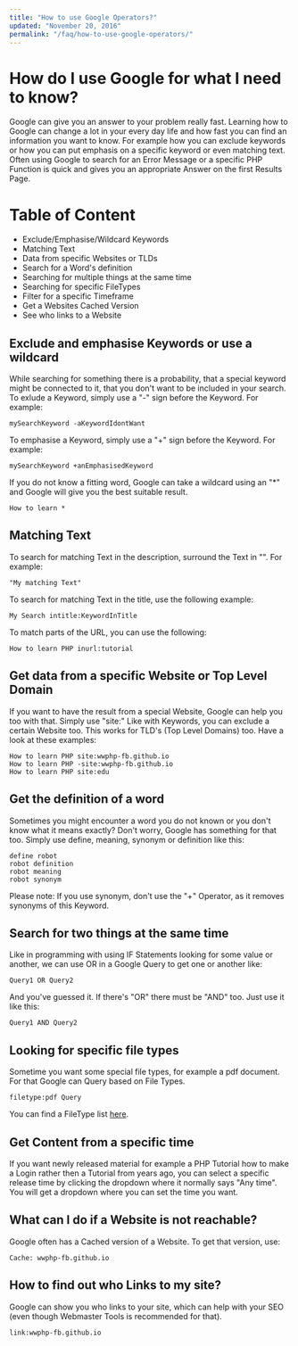 ```yaml
---
title: "How to use Google Operators?"
updated: "November 20, 2016"
permalink: "/faq/how-to-use-google-operators/"
---
```


# How do I use Google for what I need to know?
Google can give you an answer to your problem really fast. Learning how to Google can change a lot in your every day life and how fast you can find an information you want to know. For example how you can exclude keywords or how you can put emphasis on a specific keyword or even matching text.
Often using Google to search for an Error Message or a specific PHP Function is quick and gives you an appropriate Answer on the first Results Page.

# Table of Content
- Exclude/Emphasise/Wildcard Keywords
- Matching Text
- Data from specific Websites or TLDs
- Search for a Word's definition
- Searching for multiple things at the same time
- Searching for specific FileTypes
- Filter for a specific Timeframe 
- Get a Websites Cached Version
- See who links to a Website

## Exclude and emphasise Keywords or use a wildcard
While searching for something there is a probability, that a special keyword might be connected to it, that you don't want to be included in your search.
To exlude a Keyword, simply use a "-" sign before the Keyword. For example:
```
mySearchKeyword -aKeywordIdontWant
```
To emphasise a Keyword, simply use a "+" sign before the Keyword. For example:
```
mySearchKeyword +anEmphasisedKeyword
```
If you do not know a fitting word, Google can take a wildcard using an "*" and Google will give you the best suitable result.
```
How to learn *
```

## Matching Text
To search for matching Text in the description, surround the Text in "". For example:
```
"My matching Text"
```
To search for matching Text in the title, use the following example:
```
My Search intitle:KeywordInTitle
```
To match parts of the URL, you can use the following:
```
How to learn PHP inurl:tutorial
```

## Get data from a specific Website or Top Level Domain
If you want to have the result from a special Website, Google can help you too with that. Simply use "site:"
Like with Keywords, you can exclude a certain Website too. This works for TLD's (Top Level Domains) too. Have a look at these examples:
```
How to learn PHP site:wwphp-fb.github.io
How to learn PHP -site:wwphp-fb.github.io
How to learn PHP site:edu
```

## Get the definition of a word
Sometimes you might encounter a word you do not known or you don't know what it means exactly? Don't worry, Google has something for that too. Simply use define, meaning, synonym or definition like this:
```
define robot
robot definition
robot meaning
robot synonym
```
Please note: If you use synonym, don't use the "+" Operator, as it removes synonyms of this Keyword.

## Search for two things at the same time
Like in programming with using IF Statements looking for some value or another, we can use OR in a Google Query to get one or another like:
```
Query1 OR Query2
```
And you've guessed it. If there's "OR" there must be "AND" too. Just use it like this:
```
Query1 AND Query2
```

## Looking for specific file types
Sometime you want some special file types, for example a pdf document. For that Google can Query based on File Types.
```
filetype:pdf Query
```
You can find a FileType list [here](https://en.wikipedia.org/wiki/List_of_file_formats).

## Get Content from a specific time
If you want newly released material for example a PHP Tutorial how to make a Login rather then a Tutorial from years ago, you can select a specific release time by clicking the dropdown where it normally says "Any time". You will get a dropdown where you can set the time you want.

## What can I do if a Website is not reachable?
Google often has a Cached version of a Website. To get that version, use:
```
Cache: wwphp-fb.github.io
```

## How to find out who Links to my site?
Google can show you who links to your site, which can help with your SEO (even though Webmaster Tools is recommended for that).
```
link:wwphp-fb.github.io
```


